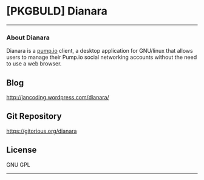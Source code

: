 # [PKGBULD] Dianara
-------------------

### About Dianara
Dianara is a [pump.io] client, a desktop application for GNU/linux that allows users to manage their Pump.io social networking accounts without the need to use a web browser.

## Blog
http://jancoding.wordpress.com/dianara/

## Git Repository
https://gitorious.org/dianara

## License
GNU GPL

---

[pump.io]: http://pump.io/